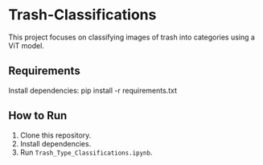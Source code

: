 # Trash-Classifications
This project focuses on classifying images of trash into categories using a ViT model.

## Requirements
Install dependencies: pip install -r requirements.txt

## How to Run
1. Clone this repository.
2. Install dependencies.
3. Run `Trash_Type_Classifications.ipynb`.
